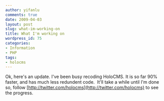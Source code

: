 ```yaml
---
author: yifanlu
comments: true
date: 2009-04-03
layout: post
slug: what-im-working-on
title: What I'm working on
wordpress_id: 75
categories:
- Information
- PHP
tags:
- holocms
---
```


Ok, here's an update. I've been busy recoding HoloCMS. It is so far 90% faster, and has much less redundent code.  It'll take a while until I'm done so, follow [http://twitter.com/holocms](http://twitter.com/holocms) to see the progress.
